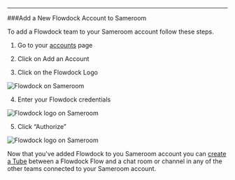 ---
###Add a New Flowdock Account to Sameroom

To add a Flowdock team to your Sameroom account follow these steps.

1. Go to your <a href="https://sameroom.io/accounts/" target="_blank">accounts</a> page

2. Click on Add an Account

3. Click on the Flowdock Logo

![Flowdock on Sameroom](https://in.kato.im/e396458e8b6e242c0d1144e233b3a018f6b814fe4f2587e6cfbc36ce8a751/Sameroom%20Add%20Flowdock%20account%20copy.png)

4. Enter your Flowdock credentials

![Flowdock logo on Sameroom](https://in.kato.im/d5aeee26876054e3a6090772f31c5da54bb53ce048a82cb33d0427c263b587c9/Sameroom%20Login%20to%20Flowdock%20copy.png)

5. Click “Authorize”

![Flowdock logo on Sameroom](https://in.kato.im/821960fbc57b72cc9d012b9a2bd0413203c032ad2b7dbd77fbaad5e5948ab/Sameroom%20Authorize%20Flowdock%20copy.png)

Now that you've added Flowdock to you Sameroom account you can [create a Tube](/getting-started/en/tubes) between a Flowdock Flow and a chat room or channel in any of the other teams connected to your Sameroom account.

